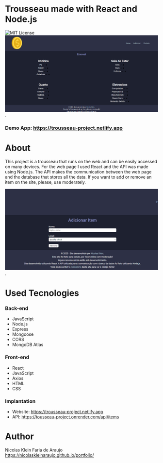 # Trousseau made with React and Node.js
 ![MIT License](https://img.shields.io/badge/license-MIT-blue)<br>
 <img src="./frontend/src/assets/home-page.png" alt="Print Home Page" width="700">.
 ### Demo App: https://trousseau-project.netlify.app
# About
 This project is a trousseau that runs on the web and can be easily accessed on many devices.
 For the web page I used React and the API was made using Node.js.
 The API makes the communication between the web page and the database that stores all the data.
 If you want to add or remove an item on the site, please, use moderately.
 
 <img src="./frontend/src/assets/create-item-page.png" alt="Print Home Page" width="700">.
# Used Tecnologies
 ### Back-end
 - JavaScript
 - Node.js
 - Express
 - Mongoose
 - CORS
 - MongoDB Atlas

 ### Front-end
 - React
 - JavaScript
 - Axios
 - HTML
 - CSS

 ### Implantation
 - Website: https://trousseau-project.netlify.app
 - API: https://tousseau-project.onrender.com/api/items

# Author
 Nicolas Klein Faria de Araujo <br>
 https://nicolaskleinaraujo.github.io/portfolio/
